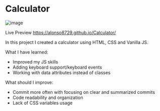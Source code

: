 # Calculator
![image](https://github.com/Alonso8729/Calculator/assets/119747342/212701ed-7c0c-4f6f-8992-fa35754decc7)

Live Preview
https://alonso8729.github.io/Calculator/

In this project I created a calculator using HTML, CSS and Vanilla JS.

What I have learned:
- Improved my JS skills
- Adding keyboard support/keyboard events
- Working with data attributes instead of classes

What should I improve:
- Commit more often with focusing on clear and summarized commits
- Code readability and organization
- Lack of CSS variables usage

